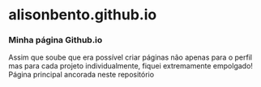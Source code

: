 alisonbento.github.io
=====================

### Minha página Github.io ###

Assim que soube que era possível criar páginas não apenas para o perfil mas para cada projeto individualmente, fiquei extremamente empolgado!
Página principal ancorada neste repositório
